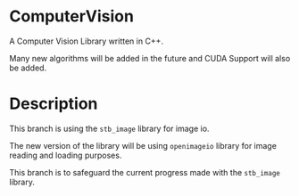 # ComputerVision
A Computer Vision Library written in C++.  
 
Many new algorithms will be added in the future and CUDA Support will also be added.

# Description
This branch is using the `stb_image` library for image io.   
  
The new version of the library will be using `openimageio` library for image reading and loading purposes.   
  
This branch is to safeguard the current progress made with the `stb_image` library.
